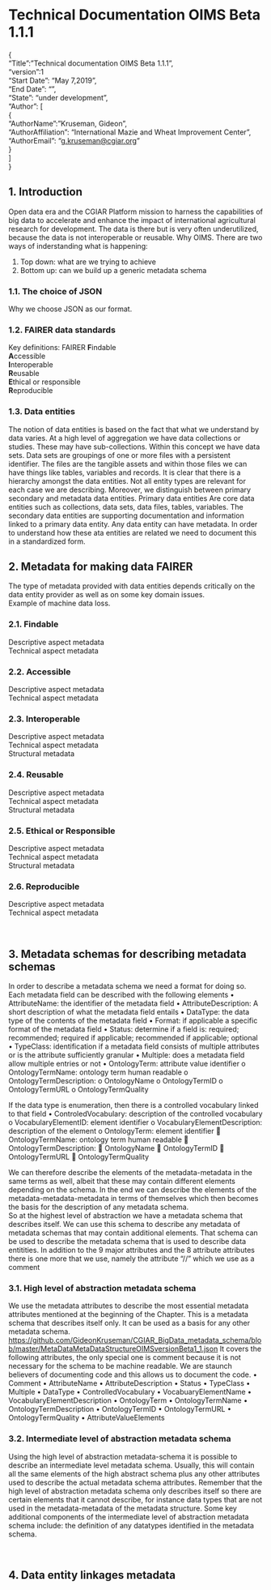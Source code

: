 # Technical Documentation OIMS Beta 1.1.1

{<br>
  “Title”:”Technical documentation OIMS Beta 1.1.1”,<br>
  “version”:1<br>
  “Start Date”:	“May 7,2019”,<br>
  “End Date”:	“”,<br>
  “State”: “under development”,<br>
  “Author”: [<br>
	  {<br>
	  	“AuthorName”:”Kruseman, Gideon”,<br>
  		“AuthorAffiliation”: “International Mazie and Wheat Improvement Center”,<br>
  		“AuthorEmail”: “g.kruseman@cgiar.org”<br>
  	}<br>
  ]<br>
}<br>



## 1.	Introduction
Open data era and the CGIAR Platform mission to harness the capabilities of big data to accelerate and enhance the impact of international agricultural research for development. The data is there but is very often underutilized, because the data is not interoperable or reusable. 
Why OIMS.
There are two ways of inderstanding what is happening:
1.	Top down: what are we trying to achieve
2.	Bottom up: can we build up a generic metadata schema

### 1.1.	The choice of JSON
Why we choose JSON as our format.

### 1.2.	FAIRER data standards
Key definitions:
FAIRER
**F**indable<br>
**A**ccessible<br>
**I**nteroperable<br>
**R**eusable<br>
**E**thical or responsible<br>
**R**eproducible<br>

### 1.3.	Data entities
The notion of data entities is based on the fact that what we understand by data varies. At a high level of aggregation we have data collections or studies. These may have sub-collections. Within this concept we have data sets. Data sets are groupings of one or more files with a persistent identifier. The files are the tangible assets and within those files we can have things like tables, variables and records. It is clear that there is a hierarchy amongst the data entities. Not all entity types are relevant for each case we are describing. Moreover, we distinguish between primary secondary and metadata data entities. Primary data entities Are core data entities such as collections, data sets, data files, tables, variables. The secondary data entities are supporting documentation and information linked to a primary data entity. Any data entity can have metadata. In order to understand how these ata entities are related we need to document this in a standardized form.
 
## 2.	Metadata for making data FAIRER
The type of metadata provided with data entities depends critically on the data entity provider as well as on some key domain issues.<br>
Example of machine data loss.

### 2.1.	Findable

Descriptive aspect metadata<br> 
Technical aspect metadata<br>
### 2.2.	Accessible
Descriptive aspect metadata <br>
Technical aspect metadata<br>

### 2.3.	Interoperable
Descriptive aspect metadata <br>
Technical aspect metadata<br>
Structural metadata<br>
### 2.4.	Reusable
Descriptive aspect metadata <br>
Technical aspect metadata<br>
Structural metadata<br>

### 2.5.	Ethical or Responsible
Descriptive aspect metadata <br>
Technical aspect metadata<br>
Structural metadata<br>

### 2.6.	Reproducible 
Descriptive aspect metadata <br>
Technical aspect metadata<br>

 
## 3.	Metadata schemas for describing metadata schemas
In order to describe a metadata schema we need a format for doing so.
Each metadata field can be described with the following elements
•	AttributeName: the identifier of the metadata field
•	AttributeDescription: A short description of what the metadata field entails
•	DataType: the data type of the contents of the metadata field
•	Format: if applicable a specific format of the metadata field
•	Status: determine if a field is: required; recommended; required if applicable; recommended if applicable; optional
•	TypeClass: identification if a metadata field consists of multiple attributes or is the attribute sufficiently granular
•	Multiple: does a metadata field allow multiple entries or not
•	OntologyTerm: attribute value identifier
	o	OntologyTermName: ontology term human readable
	o	OntologyTermDescription: 
	o	OntologyName
	o	OntologyTermID
	o	OntologyTermURL
	o	OntologyTermQuality

If the data type is enumeration, then there is a controlled vocabulary linked to that field
•	ControledVocabulary: description of the controlled vocabulary
	o	VocabularyElementID: element identifier
	o	VocabularyElementDescription: description of the element
	o	OntologyTerm: element identifier
			OntologyTermName: ontology term human readable
			OntologyTermDescription: 
			OntologyName
			OntologyTermID
			OntologyTermURL
			OntologyTermQuality


We can therefore describe the elements of the metadata-metadata in the same terms as well, albeit that these may contain different elements depending on the schema. In the end we can describe the elements of the metadata-metadata-metadata in terms of themselves which then becomes the basis for the description of any metadata schema.  
So at the highest level of abstraction we have a metadata schema that describes itself. We can use this schema to describe any metadata of metadata schemas that may contain additional elements. 
That schema can be used to describe the metadata schema that is used to describe data entitities. 
In addition to the 9 major attributes and the 8 attribute attributes there is one more that we use, namely the attribute “//” which we use as a comment 


### 3.1.	High level of abstraction metadata schema
We use the metadata attributes to describe the most essential metadata attributes mentioned at the beginning of the Chapter. This is a metadata schema that describes itself only. It can be used as a basis for any other metadata schema.
https://github.com/GideonKruseman/CGIAR_BigData_metadata_schema/blob/master/MetaDataMetaDataStructureOIMSversionBeta1_1.json
It covers the following attributes, the only special one is comment because it is not necessary for the schema to be machine readable. We are staunch believers of documenting code and this allows us to document the code.
•	Comment
•	AttributeName
•	AttributeDescription
•	Status
•	TypeClass
•	Multiple
•	DataType
•	ControlledVocabulary
•	VocabuaryElementName
•	VocabularyElementDescription
•	OntologyTerm
•	OntologyTermName
•	OntologyTermDescription
•	OntologyTermID
•	OntologyTermURL
•	OntologyTermQuality
•	AttributeValueElements

### 3.2.	Intermediate level of abstraction metadata schema 
Using the high level of abstraction metadata-schema it is possible to describe an intermediate level metadata schema. Usually, this will contain all the same elements of the high abstract schema plus any other attributes used to describe the actual metadata schema attributes. Remember that the high level of abstraction metadata schema only describes itself so there are certain elements that it cannot describe, for instance data types that are not used in the metadata-metadata of the metadata structure. 
Some key additional components of the intermediate level of abstraction metadata schema include: the definition of any datatypes  identified in the metadata schema.

 
## 4.	Data entity linkages metadata


